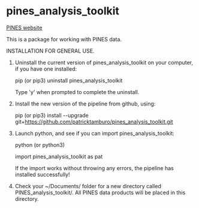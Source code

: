 # pines_analysis_toolkit

[PINES website](https://pines.bu.edu/)

This is a package for working with PINES data.

INSTALLATION FOR GENERAL USE. 
  1. Uninstall the current version of pines_analysis_toolkit on your computer, if you have one installed: 
  
        pip (or pip3) uninstall pines_analysis_toolkit
        
     Type 'y' when prompted to complete the uninstall. 
     
  2. Install the new version of the pipeline from github, using: 
  
        pip (or pip3) install --upgrade git+https://github.com/patricktamburo/pines_analysis_toolkit.git 

  3. Launch python, and see if you can import pines_analysis_toolkit: 
  
        python (or python3)
        
        import pines_analysis_toolkit as pat
        
     If the import works without throwing any errors, the pipeline has installed successfully!
   
   4. Check your ~/Documents/ folder for a new directory called PINES_analysis_toolkit/. All PINES data products will be placed in this directory. 
  
